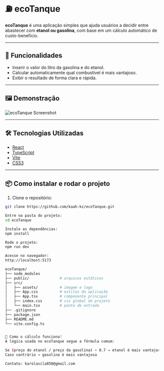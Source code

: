 # ⛽ ecoTanque

**ecoTanque** é uma aplicação simples que ajuda usuários a decidir entre abastecer com **etanol ou gasolina**, com base em um cálculo automático de custo-benefício.

---

## 🚀 Funcionalidades

- Inserir o valor do litro da gasolina e do etanol.
- Calcular automaticamente qual combustível é mais vantajoso.
- Exibir o resultado de forma clara e rápida.

---

## 🖼️ Demonstração

![ecoTanque Screenshot](./src/assets/image.png) 

---

## 🛠️ Tecnologias Utilizadas

- [React](https://reactjs.org/)
- [TypeScript](https://www.typescriptlang.org/)
- [Vite](https://vitejs.dev/)
- [CSS3](https://www.w3.org/Style/CSS/Overview.en.html)

---

## 📦 Como instalar e rodar o projeto

1. Clone o repositório:

```bash
git clone https://github.com/kaah-kz/ecoTanque.git

Entre na pasta do projeto:
cd ecoTanque

Instale as dependências:
npm install

Rode o projeto:
npm run dev

Acesse no navegador:
http://localhost:5173

ecoTanque/
├── node_modules
├── public/              # arquivos estáticos
├── src/
│   ├── assets/          # imagem e logo
│   ├── App.css          # estilos da aplicação
│   ├── App.tsx          # componente principal
│   ├── index.css        # css global do projeto
│   └── main.tsx         # ponto de entrada
├── .gitignore
├── package.json
├── README.md
└── vite.config.ts


🧮 Como o cálculo funciona?
A lógica usada no ecoTanque segue a fórmula comum:

Se (preço do etanol / preço da gasolina) < 0.7 → etanol é mais vantajoso
Caso contrário → gasolina é mais vantajosa 

Contato: karolavila850@gmail.com